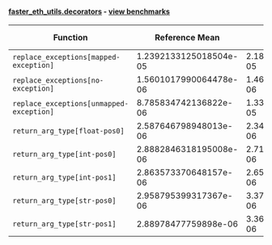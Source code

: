 #### [faster_eth_utils.decorators](https://github.com/BobTheBuidler/faster-eth-utils/blob/renovate/actions-github-script-8.x/faster_eth_utils/decorators.py) - [view benchmarks](https://github.com/BobTheBuidler/faster-eth-utils/blob/renovate/actions-github-script-8.x/benchmarks/test_decorators_benchmarks.py)

| Function | Reference Mean | Faster Mean | % Change | Speedup (%) | x Faster | Faster |
|----------|---------------|-------------|----------|-------------|----------|--------|
| `replace_exceptions[mapped-exception]` | 1.2392133125018504e-05 | 2.1898729721747044e-05 | -76.71% | -43.41% | 0.57x | ❌ |
| `replace_exceptions[no-exception]` | 1.5601017990064478e-06 | 1.467676631696428e-06 | 5.92% | 6.30% | 1.06x | ✅ |
| `replace_exceptions[unmapped-exception]` | 8.785834742136822e-06 | 1.337433263912583e-05 | -52.23% | -34.31% | 0.66x | ❌ |
| `return_arg_type[float-pos0]` | 2.587646798948013e-06 | 2.3489541418262432e-06 | 9.22% | 10.16% | 1.10x | ✅ |
| `return_arg_type[int-pos0]` | 2.8882846318195008e-06 | 2.717554389983003e-06 | 5.91% | 6.28% | 1.06x | ✅ |
| `return_arg_type[int-pos1]` | 2.863573370648157e-06 | 2.6516426697729445e-06 | 7.40% | 7.99% | 1.08x | ✅ |
| `return_arg_type[str-pos0]` | 2.958795399317367e-06 | 3.3759401548510194e-06 | -14.10% | -12.36% | 0.88x | ❌ |
| `return_arg_type[str-pos1]` | 2.88978477759898e-06 | 3.3627931170907563e-06 | -16.37% | -14.07% | 0.86x | ❌ |
